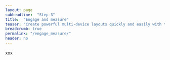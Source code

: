 ```yaml
---
layout: page
subheadline:  "Step 3"
title:  "Engage and measure"
teaser: "Create powerful multi-device layouts quickly and easily with the 12-column, nest-able Foundation grid."
breadcrumb: true
permalink: "/engage_measure/"
header: no
---
```


xxx
